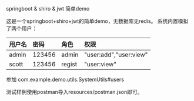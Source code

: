 springboot & shiro & jwt 简单demo

这是一个springboot+shiro+jwt的简单demo，无数据库无redis。
系统内置模拟了两个用户：

| 用户名        | 密码   |  角色  | 权限 |
| :-----   | :-----  | :----  |:----
| admin     | 123456 |   admin     | "user:add","user:view"
| scott        |   123456   |   regist   | "user:view"

参加 com.example.demo.utils.SystemUtils#users

测试样例使用postman导入resources/postman.json即可。
